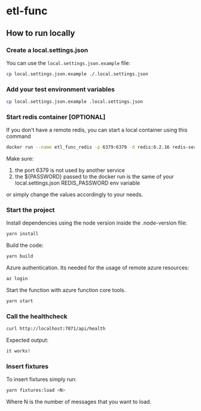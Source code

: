 # etl-func

## How to run locally

### Create a local.settings.json

You can use the `local.settings.json.example` file:

```bash
cp local.settings.json.example ./.local.settings.json
```

### Add your test environment variables

```bash
cp local.settings.json.example .local.settings.json
```

### Start redis container [OPTIONAL]

If you don't have a remote redis, you can start a local container using this command

```bash
docker run --name etl_func_redis -p 6379:6379 -d redis:6.2.16 redis-server --appendonly yes --requirepass "${PASSWORD}"
```

Make sure:

1. the port 6379 is not used by another service
2. the ${PASSWORD} passed to the docker run is the same of your local.settings.json REDIS_PASSWORD env variable

or simply change the values accordingly to your needs.

### Start the project

Install dependencies using the node version inside the .node-version file:

```bash
yarn install
```

Build the code:

```bash
yarn build
```

Azure authentication. Its needed for the usage of remote azure resources:

```bash
az login
```

Start the function with azure function core tools.

```bash
yarn start
```

### Call the healthcheck

```bash
curl http://localhost:7071/api/health
```

Expected output:

```bash
it works!
```

### Insert fixtures

To insert fixtures simply run:

```bash
yarn fixtures:load <N>
```

Where N is the number of messages that you want to load.
